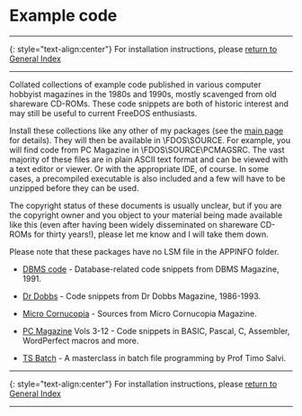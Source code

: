 # Example code

-----

{: style="text-align:center"}
For installation instructions, please [return to General Index](README.md)

-----

Collated collections of example code published in various computer hobbyist magazines in the 1980s and 1990s, mostly scavenged from old shareware CD-ROMs. These code snippets are both of historic interest and may still be useful to current FreeDOS enthusiasts.

Install these collections like any other of my packages (see the [main page](README.md) for details). They will then be available in \FDOS\SOURCE. For example, you will find code from PC Magazine in \FDOS\SOURCE\PCMAGSRC. The vast majority of these files are in plain ASCII text format and can be viewed with a text editor or viewer. Or with the appropriate IDE, of course. In some cases, a precompiled executable is also included and a few will have to be unzipped before they can be used.

The copyright status of these documents is usually unclear, but if you are the copyright owner and you object to your material being made available like this (even after having been widely disseminated on shareware CD-ROMs for thirty years!), please let me know and I will take them down.

Please note that these packages have no LSM file in the APPINFO folder.

+ [DBMS code](./zip/dbmssrc.zip) - Database-related code snippets from DBMS Magazine, 1991.

+ [Dr Dobbs](./zip/drdobbs.zip) - Code snippets from Dr Dobbs Magazine, 1986-1993.

+ [Micro Cornucopia](./zip/microcrn.zip) - Sources from Micro Cornucopia Magazine.

+ [PC Magazine](./zip/pcmagsrc.zip) Vols 3-12 - Code snippets in BASIC, Pascal, C, Assembler, WordPerfect macros and more.

+ [TS Batch](./zip/tsbat.zip) - A masterclass in batch file programming by Prof Timo Salvi.

-----

{: style="text-align:center"}
For installation instructions, please [return to General Index](README.md)

-----